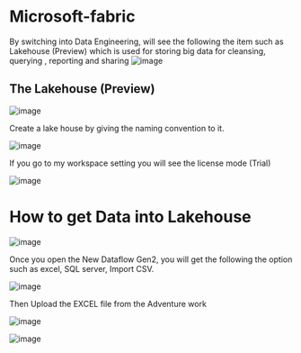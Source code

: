 # Microsoft-fabric
By switching into Data Engineering, will see the following the item such as Lakehouse (Preview) which is used for storing big data for cleansing, querying , reporting and sharing
![image](https://github.com/ijaz-lab/Microsoft-fabric/assets/78338522/27c692bb-5886-467b-848a-dcf882caf06f)
## The Lakehouse (Preview) 
![image](https://github.com/ijaz-lab/Microsoft-fabric/assets/78338522/7e96a5b7-3473-4533-8647-d497ebbefa5b)

Create a lake house by giving the naming convention to it. 


![image](https://github.com/ijaz-lab/Microsoft-fabric/assets/78338522/1187aa0d-53b1-447c-989e-75d35324f7bf)


If you go to my workspace setting you will see the license mode (Trial)

![image](https://github.com/ijaz-lab/Microsoft-fabric/assets/78338522/f269e8e9-ae70-4654-b64c-b6bfdbc90c23)


# How to get Data into Lakehouse

![image](https://github.com/ijaz-lab/Microsoft-fabric/assets/78338522/42df0c01-114f-4c25-9776-3242a64dfbf6)


Once you open the New Dataflow Gen2, you will get the following the option such as excel, SQL server, Import CSV.


![image](https://github.com/ijaz-lab/Microsoft-fabric/assets/78338522/783d1c20-122e-482d-b423-d7723679b67f)

Then Upload the EXCEL file from the Adventure work

![image](https://github.com/ijaz-lab/Microsoft-fabric/assets/78338522/54b9c73b-cb66-49b7-8598-9b80057e32da)

![image](https://github.com/ijaz-lab/Microsoft-fabric/assets/78338522/6fdfe695-0426-4b33-b0cd-53c810d31762)






